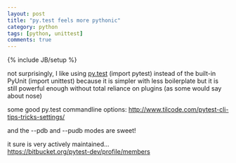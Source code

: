 ```yaml
---
layout: post
title: "py.test feels more pythonic"
category: python
tags: [python, unittest]
comments: true
---
```

{% include JB/setup %}

not surprisingly, I like using [py.test](pytest.org) (import pytest) instead of the built-in PyUnit (import unittest) because it is simpler with less boilerplate but it is still powerful enough without total reliance on plugins (as some would say about nose)
  
some good py.test commandline options:
<http://www.tilcode.com/pytest-cli-tips-tricks-settings/>
  
and the --pdb and --pudb modes are sweet!
  
it sure is very actively maintained...  
<https://bitbucket.org/pytest-dev/profile/members>

